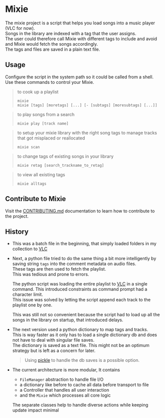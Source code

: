 # Mixie

The mixie project is a script that helps you load songs into a music player (VLC for now).  
Songs in the library are indexed with a tag that the user assigns.  
The user could therefore call Mixie with different tags to include and avoid and Mixie would fetch the songs accordingly.  
The tags and files are saved in a plain text file.  

## Usage

Configure the script in the system path so it could be called from a shell.  
Use these commands to control your Mixie.

> to cook up a playlist
>
> ```shell
> mixie
> mixie [tags] [moretags] [...] [- [subtags] [moresubtags] [...]]
> ```

> to play songs from a search
>
> ```shell
> mixie play [track name]
> ```  

> to setup your mixie library with the right song tags
> to manage tracks that got misplaced or reallocated
>
> ```shell
> mixie scan
> ```

> to change tags of existing songs in your library
>
> ```shell
> mixie retag [search_trackname_to_retag]
> ```

> to view all existing tags
>
> ```shell
> mixie alltags
> ```

## Contribute to Mixie

Visit the [CONTRIBUTING.md](./CONTRIBUTING.md) documentation to learn how to contribute to the project.

## History

* This was a batch file in the beginning, that simply loaded folders in my collection to [VLC](https://www.videolan.org/vlc/)
* Next, a python file tried to do the same thing a bit more intelligently by saving string `tags` into the comment metadata on audio files.  
  These tags are then used to fetch the playlist.  
  This was tedious and prone to errors.  

  The python script was loading the entire playlist to [VLC](https://www.videolan.org/vlc/) in a single command. This introduced constraints as command prompt had a character limit.  
  This issue was solved by letting the script append each track to the playlist one by one.  

  This was still not so convenient because the script had to load up all the songs in the library on startup, that introduced delays.
* The next version used a python dictionary to map tags and tracks.  
  This is way faster as it only has to load a single dictionary db and does not have to deal with singular file saves.  
  The dictionary is saved as a text file. This might not be an optimum strategy but is left as a concern for later.  
  > Using [pickle](https://docs.python.org/3/library/pickle.html) to handle the db saves is a possible option.  
* The current architecture is more modular, It contains  
  * `FileManager` abstraction to handle file I/O  
  * a dictionary like before to cache all data before transport to file  
  * a Controller that handles all user interaction
  * and the `Mixie` which processes all core logic  

  The separate classes help to handle diverse actions while keeping update impact minimal  
